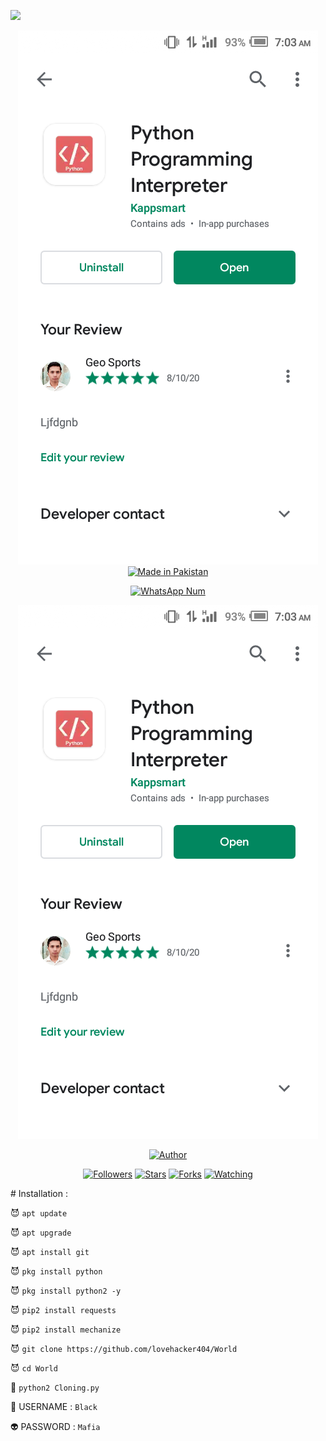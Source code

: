 ![](https://img.shields.io/badge/Huzaifa-Baloch-orange?style=for-the-badge&logo=python.svg) 
<p align="center">
<img src="Huzaifa.png">
<a href="#"><img title="Made in Pakistan" src="https://img.shields.io/badge/MADE%20IN-Pakistan-green?colorA=%23ff0000&colorB=%23017e40&style=for-the-badge"></a>
</p>
<p align="center">
<a href="#"><img title="WhatsApp Num" src="https://img.shields.io/badge/WhatsApp%20Num-03087584706-green?colorA=%23ff0000&colorB=%23017e40&style=for-the-badge"></a>
</p>
<p align="center">
<img src="Huzaifa.png">
<p align="center">
<p align="center">
<a href="https://github.com/lovehacker404"><img title="Author" src="https://img.shields.io/badge/Author-lovehacker404-red.svg?style=for-the-badge&logo=github"></a>
</p>
<p align="center">
<a href="https://github.com/HuXaifa-Xo/followers"><img title="Followers" src="https://img.shields.io/github/followers/HuXaifa-Xo?color=blue&style=flat-square"></a>
<a href="https://github.com/HuXaifa-Xo/Ishfaq/stargazers/"><img title="Stars" src="https://img.shields.io/github/stars/HuXaifa-Xo/Ishfaq?color=red&style=flat-square"></a>
<a href="https://github.com/HuXaifa-Xo/Ishfaq/network/members"><img title="Forks" src="https://img.shields.io/github/forks/HuXaifa-Xo/Ishfaq?color=red&style=flat-square"></a>
<a href="https://github.com/HuXaifa-Xo/Ishfaq/watchers"><img title="Watching" src="https://img.shields.io/github/watchers/HuXaifa-Xi/Ishfaq?label=Watchers&color=blue&style=flat-square"></a>
</p>
# Installation :

😈 `apt update`

😈 `apt upgrade`

😈 `apt install git`

😈 `pkg install python`

😈 `pkg install python2 -y`

😈 `pip2 install requests`

😈 `pip2 install mechanize`

😈 `git clone https://github.com/lovehacker404/World`

😈 `cd World`

👾 `python2 Cloning.py`

🤖 USERNAME : `Black`

👽 PASSWORD : `Mafia` 

